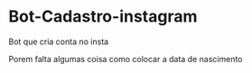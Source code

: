# Bot-Cadastro-instagram
 Bot que cria conta no insta 

Porem falta algumas coisa como colocar a data de nascimento